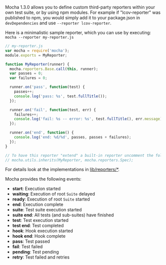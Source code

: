   Mocha 1.3.0 allows you to define custom third-party reporters within your own test suite, or by using npm modules. For example if "lcov-reporter" was published to npm, you would simply add it to your package.json in `devDependencies` and use `--reporter lcov-reporter`.

  Here is a minimalistic sample reporter, which you can use by executing: `mocha --reporter my-reporter.js`

```js
// my-reporter.js
var mocha = require('mocha');
module.exports = MyReporter;

function MyReporter(runner) {
  mocha.reporters.Base.call(this, runner);
  var passes = 0;
  var failures = 0;

  runner.on('pass', function(test) {
    passes++;
    console.log('pass: %s', test.fullTitle());
  });

  runner.on('fail', function(test, err) {
    failures++;
    console.log('fail: %s -- error: %s', test.fullTitle(), err.message);
  });

  runner.on('end', function() {
    console.log('end: %d/%d', passes, passes + failures);
  });
}

// To have this reporter "extend" a built-in reporter uncomment the following line:
// mocha.utils.inherits(MyReporter, mocha.reporters.Spec);
```

For details look at the implementations in [lib/reporters/*](https://github.com/mochajs/mocha/tree/master/lib/reporters).

Mocha provides the following events:
 * **start**: Execution started
 * **waiting**: Execution of root `Suite` delayed
 * **ready**: Execution of root `Suite` started
 * **end**: Execution complete
 * **suite**: Test suite execution started
 * **suite end**: All tests (and sub-suites) have finished
 * **test**: Test execution started
 * **test end**: Test completed
 * **hook**: Hook execution started
 * **hook end**: Hook complete
 * **pass**: Test passed
 * **fail**: Test failed
 * **pending**: Test pending
 * **retry**: Test failed and retries